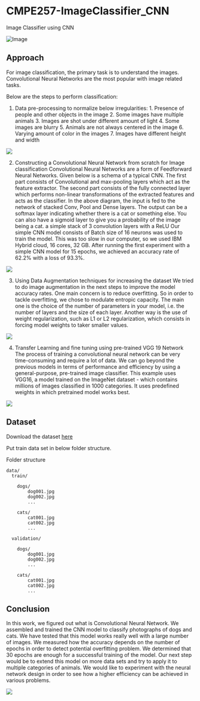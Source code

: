 # CMPE257-ImageClassifier_CNN
Image Classifier using CNN

![Image](https://github.com/bhattmaulik1991/CMPE257-ImageClassifier_CNN/blob/master/dogcat.jpeg)

## Approach
For image classification, the primary task is to understand the images. Convolutional Neural Networks are the most popular with image related tasks. 

Below are the steps to perform classification:
  1. Data pre-processing to normalize below irregularities:
    1. Presence of people and other objects in the image
    2. Some images have multiple animals
    3. Images are shot under different amount of light
    4. Some images are blurry
    5. Animals are not always centered in the image
    6. Varying amount of color in the images
    7. Images have different height and width
    
<img src="https://github.com/bhattmaulik1991/CMPE257-ImageClassifier_CNN/blob/master/1.png" />
    
  2. Constructing a Convolutional Neural Network from scratch for Image classification
    Convolutional Neural Networks are a form of Feedforward Neural Networks. Given below is a schema of a typical CNN. The first part consists of Convolutional and max-pooling layers which act as the feature extractor. The second part consists of the fully connected layer which performs non-linear transformations of the extracted features and acts as the classifier. In the above diagram, the input is fed to the network of stacked Conv, Pool and Dense layers. The output can be a softmax layer indicating whether there is a cat or something else. You can also have a sigmoid layer to give you a probability of the image being a cat. ​a simple stack of 3 convolution layers with a ReLU Our simple CNN model consists of Batch size of 16 neurons was used to train the model. This was too slow in our computer, so we used IBM Hybrid cloud, 16 cores, 32 GB. After running the first experiment with a simple CNN model for 15 epochs, we achieved an accuracy rate of 62.2% with a loss of 93.3%.
  
<img src="https://github.com/bhattmaulik1991/CMPE257-ImageClassifier_CNN/blob/master/2.png" />
  
  3. Using Data Augmentation techniques for increasing the dataset
    We tried to do image augmentation in the next steps to improve the model accuracy rates. One main concern is to reduce overfitting. So in order to tackle overfitting, we chose to modulate entropic capacity. The main one is the choice of the number of parameters in your model, i.e. the number of layers and the size of each layer. Another way is the use of weight regularization, such as L1 or L2 regularization, which consists in forcing model weights to taker smaller values.
  
<img src="https://github.com/bhattmaulik1991/CMPE257-ImageClassifier_CNN/blob/master/3.png" />
    
  4. Transfer Learning and fine tuning using pre-trained VGG 19 Network
    The process of training a convolutional neural network can be very time-consuming and require a lot of data. We can go beyond the previous models in terms of performance and efficiency by using a general-purpose, pre-trained image classifier. This example uses VGG16, a model trained on the ImageNet dataset - which contains millions of images classified in 1000 categories. It uses predefined weights in which pretrained model works best.

<img src="https://github.com/bhattmaulik1991/CMPE257-ImageClassifier_CNN/blob/master/4.png" />
    
## Dataset

Download the dataset [here](https://www.kaggle.com/c/dogs-vs-cats)

Put train data set in below folder structure.

Folder structure

    data/ 
      train/
        
        dogs/ 
            dog001.jpg
            dog002.jpg
            ...
        
        cats/ 
            cat001.jpg
            cat002.jpg
            ...
    
      validation/
        
        dogs/ 
            dog001.jpg
            dog002.jpg
            ...
        
        cats/
            cat001.jpg
            cat002.jpg
            ...

## Conclusion

In this work, we figured out what is Convolutional Neural Network. We assembled and trained the CNN model to classify photographs of dogs and cats. We have tested that this model works really well with a large number of images. We measured how the accuracy depends on the number of epochs in order to detect potential overfitting problem. We determined that 30 epochs are enough for a successful training of the model.
Our next step would be to extend this model on more data sets and try to apply it to multiple categories of animals. We would like to experiment with the neural network design in order to see how a higher efficiency can be achieved in various problems.

<img src="https://github.com/bhattmaulik1991/CMPE257-ImageClassifier_CNN/blob/master/5.png" />
